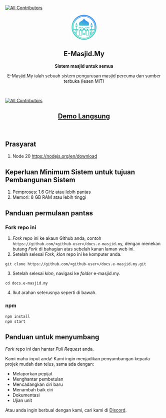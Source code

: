 
<!-- ALL-CONTRIBUTORS-BADGE:START - Do not remove or modify this section -->
[![All Contributors](https://img.shields.io/badge/all_contributors-13-orange.svg?style=flat-square)](#contributors-)
<!-- ALL-CONTRIBUTORS-BADGE:END -->
<p align="center">
  <img src="misc/assets/img/logo.png" alt="E-Masjid.My" width="80" height="80"/>
</p>

<h2 align="center"><b>E-Masjid.My</b></h2>
<p align="center"><b>Sistem masjid untuk semua</b></p>
<p align="center">
  E-Masjid.My ialah sebuah sistem pengurusan masjid percuma dan sumber terbuka (lesen MIT)
</p><br>

[![All Contributors](https://img.shields.io/github/all-contributors/Dev4w4n/docs.e-masjid.my?color=ee8449&style=flat-square)](#contributors)

<h2 align="center">
  <a href='https://docs.e-masjid.my'>Demo Langsung</a>
</h2><br>

## Prasyarat
1. Node 20 https://nodejs.org/en/download

## Keperluan Minimum Sistem untuk tujuan Pembangunan Sistem
1. Pemproses: 1.6 GHz atau lebih pantas
2. Memori: 8 GB RAM atau lebih tinggi

## Panduan permulaan pantas
### Fork repo ini
1. *Fork* repo ini ke akaun Github anda, contoh `https://github.com/<github-user>/docs.e-masjid.my`, dengan menekan butang *Fork* di bahagian atas sebelah kanan laman web ini.
2. Setelah selesai *Fork*, *klon* repo ini ke komputer anda.
```
git clone https://github.com/<github-user>/docs.e-masjid.my.git
```
3. Setelah selesai *klon*, navigasi ke *folder* e-masjid.my.
```
cd docs.e-masjid.my
```
4. Ikut arahan seterusnya seperti di bawah.
### npm
```
npm install
npm start
```

## Panduan untuk menyumbang
*Fork* repo ini dan hantar *Pull Request* anda.

Kami mahu input anda! Kami ingin menjadikan penyumbangan kepada projek mudah dan telus, sama ada dengan:

- Melaporkan pepijat
- Menghantar pembetulan
- Mencadangkan ciri baru
- Menambah baik ciri
- Dokumentasi
- Ujian unit
  
Atau anda ingin berbual dengan kami, cari kami di [Discord](https://discord.gg/k2zGpWTDpe).